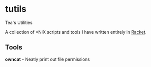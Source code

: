 # tutils

Tea's Utilities

A collection of *NIX scripts and tools I have written entirely in [Racket](https://racket-lang.org/).

## Tools

**owncat** - Neatly print out file permissions
